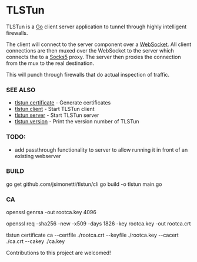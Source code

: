 # TLSTun

TLSTun is a [Go](http://golang.org/) client server application to tunnel through highly intelligent
firewalls.


The client will connect to the server component over a [WebSocket](http://www.rfc-editor.org/rfc/rfc6455.txt).
All client connections are then muxed over the WebSocket
to the server which connects the to a [Socks5](https://en.wikipedia.org/wiki/SOCKS) proxy.
The server then proxies the connection from the mux to the real
destination.

This will punch through firewalls that do actual inspection of
traffic.


### SEE ALSO
* [tlstun certificate](doc/tlstun_certificate.md)	 - Generate certificates
* [tlstun client](doc/tlstun_client.md)	 - Start TLSTun client
* [tlstun server](doc/tlstun_server.md)	 - Start TLSTun server
* [tlstun version](doc/tlstun_version.md)	 - Print the version number of TLSTun

### TODO:
- add passthrough functionality to server to allow running it in front of an existing
webserver

### BUILD
go get github.com/jsimonetti/tlstun/cli
go build -o tlstun main.go

### CA

openssl genrsa -out rootca.key 4096

openssl req -sha256 -new -x509 -days 1826 -key rootca.key -out rootca.crt

tlstun certificate ca --certfile ./rootca.crt --keyfile ./rootca.key --cacert ./ca.crt --cakey ./ca.key

Contributions to this project are welcomed!

